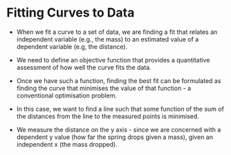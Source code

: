 # Fitting Curves to Data

- When we fit a curve to a set of data, we are finding a fit that relates an independent variable (e.g., the mass) to an estimated value of a dependent variable (e.g, the distance).

- We need to define an objective function that provides a quantitative assessment of how well the curve fits the data.

- Once we have such a function, finding the best fit can be formulated as finding the curve that minimises the value of that function - a conventional optimisation problem.

- In this case, we want to find a line such that some function of the sum of the distances from the line to the measured points is minimised.

- We measure the distance on the y axis - since we are concerned with a dependent y value (how far the spring drops given a mass), given an independent x (the mass dropped).
